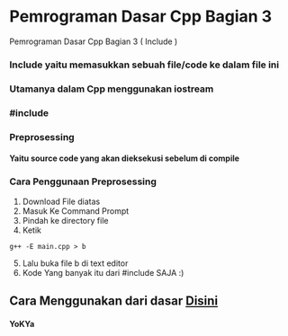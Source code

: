 # Pemrograman Dasar Cpp Bagian 3
 Pemrograman Dasar Cpp Bagian 3 ( Include )

### Include yaitu memasukkan sebuah file/code ke dalam file ini
### Utamanya dalam Cpp menggunakan iostream
### #include <iostream>

### Preprosessing
#### Yaitu source code yang akan dieksekusi sebelum di compile

### Cara Penggunaan Preprosessing
1. Download File diatas
2. Masuk Ke Command Prompt 
3. Pindah ke directory file
4. Ketik
```
g++ -E main.cpp > b
```
5. Lalu buka file b di text editor
6. Kode Yang banyak itu dari #include <iostream> SAJA :)

## Cara Menggunakan dari dasar [Disini](https://github.com/YoKYa/Pemrograman-Dasar-Cpp-Bagian-1)

#### YoKYa
